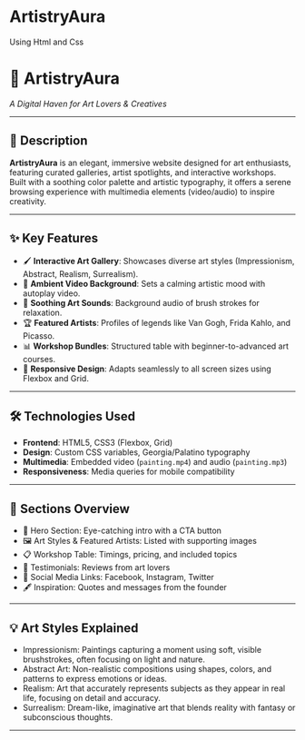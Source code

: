 # ArtistryAura
Using Html and Css


# 🎨 ArtistryAura  
*A Digital Haven for Art Lovers & Creatives*

---

## 🌟 Description

**ArtistryAura** is an elegant, immersive website designed for art enthusiasts, featuring curated galleries, artist spotlights, and interactive workshops.  
Built with a soothing color palette and artistic typography, it offers a serene browsing experience with multimedia elements (video/audio) to inspire creativity.

---

## ✨ Key Features

- 🖌️ **Interactive Art Gallery**: Showcases diverse art styles (Impressionism, Abstract, Realism, Surrealism).  
- 🎥 **Ambient Video Background**: Sets a calming artistic mood with autoplay video.  
- 🎵 **Soothing Art Sounds**: Background audio of brush strokes for relaxation.  
- 🏆 **Featured Artists**: Profiles of legends like Van Gogh, Frida Kahlo, and Picasso.  
- 📊 **Workshop Bundles**: Structured table with beginner-to-advanced art courses.  
- 📱 **Responsive Design**: Adapts seamlessly to all screen sizes using Flexbox and Grid.

---

## 🛠️ Technologies Used

- **Frontend**: HTML5, CSS3 (Flexbox, Grid)  
- **Design**: Custom CSS variables, Georgia/Palatino typography  
- **Multimedia**: Embedded video (`painting.mp4`) and audio (`painting.mp3`)  
- **Responsiveness**: Media queries for mobile compatibility  

---

## 🧩 Sections Overview

- 🎯 Hero Section: Eye-catching intro with a CTA button
- 🖼️ Art Styles & Featured Artists: Listed with supporting images
- 📋 Workshop Table: Timings, pricing, and included topics
- 💬 Testimonials: Reviews from art lovers
- 🔗 Social Media Links: Facebook, Instagram, Twitter
- 🖋️ Inspiration: Quotes and messages from the founder

---

## 💡 Art Styles Explained

- Impressionism: Paintings capturing a moment using soft, visible brushstrokes, often focusing on light and nature.
- Abstract Art: Non-realistic compositions using shapes, colors, and patterns to express emotions or ideas.
- Realism: Art that accurately represents subjects as they appear in real life, focusing on detail and accuracy.
- Surrealism: Dream-like, imaginative art that blends reality with fantasy or subconscious thoughts.

---

